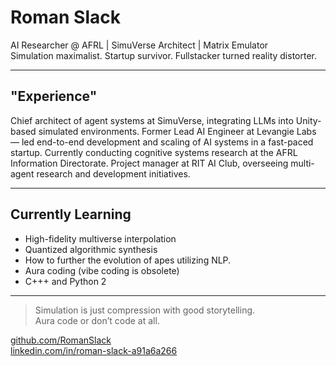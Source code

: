 # Roman Slack

AI Researcher @ AFRL | SimuVerse Architect | Matrix Emulator  
Simulation maximalist. Startup survivor. Fullstacker turned reality distorter.

---

## "Experience"

Chief architect of agent systems at SimuVerse, integrating LLMs into Unity-based simulated environments.
Former Lead AI Engineer at Levangie Labs — led end-to-end development and scaling of AI systems in a fast-paced startup.
Currently conducting cognitive systems research at the AFRL Information Directorate.
Project manager at RIT AI Club, overseeing multi-agent research and development initiatives.

---

## Currently Learning

- High-fidelity multiverse interpolation  
- Quantized algorithmic synthesis
- How to further the evolution of apes utilizing NLP.
- Aura coding (vibe coding is obsolete)  
- C+++ and Python 2

---

> Simulation is just compression with good storytelling.  
> Aura code or don’t code at all.  

[github.com/RomanSlack](https://github.com/RomanSlack)  
[linkedin.com/in/roman-slack-a91a6a266](https://www.linkedin.com/in/roman-slack-a91a6a266)
